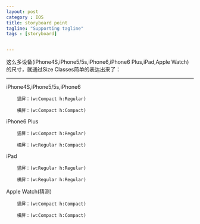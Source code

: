 ```yaml
---
layout: post
category : IOS 
title: storyboard point
tagline: "Supporting tagline"
tags : [storyboard]


---
```

这么多设备(iPhone4S,iPhone5/5s,iPhone6,iPhone6 Plus,iPad,Apple Watch)的尺寸，就通过Size Classes简单的表达出来了：

***


iPhone4S,iPhone5/5s,iPhone6

        竖屏：(w:Compact h:Regular)

        横屏：(w:Compact h:Compact)

iPhone6 Plus

        竖屏：(w:Compact h:Regular)

        横屏：(w:Regular h:Compact)

iPad

        竖屏：(w:Regular h:Regular)

        横屏：(w:Regular h:Regular)

Apple Watch(猜测)

        竖屏：(w:Compact h:Compact)

        横屏：(w:Compact h:Compact)




